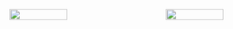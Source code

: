 <div style="display:flex;justify-content:space-between;">
  <img width="45%" src="https://github-readme-stats.vercel.app/api?username=jungzl&theme=gruvbox&show_icons=true" />
  <img width="45%" src="https://github-readme-stats.vercel.app/api/top-langs/?username=jungzl&layout=compact">
</div>
